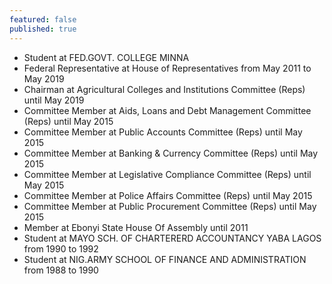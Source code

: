 ```yaml
---
featured: false
published: true
---
```

* Student at FED.GOVT. COLLEGE MINNA
* Federal Representative at House of Representatives from May 2011 to May 2019
* Chairman at Agricultural Colleges and Institutions Committee (Reps) until May 2019
* Committee Member at Aids, Loans and Debt Management Committee (Reps) until May 2015
* Committee Member at Public Accounts Committee (Reps) until May 2015
* Committee Member at Banking & Currency Committee (Reps) until May 2015
* Committee Member at Legislative Compliance Committee (Reps) until May 2015
* Committee Member at Police Affairs Committee (Reps) until May 2015
* Committee Member at Public Procurement Committee (Reps) until May 2015
* Member at Ebonyi State House Of Assembly until 2011
* Student at MAYO SCH. OF CHARTERERD ACCOUNTANCY YABA LAGOS from 1990 to 1992
* Student at NIG.ARMY SCHOOL OF FINANCE AND ADMINISTRATION from 1988 to 1990


